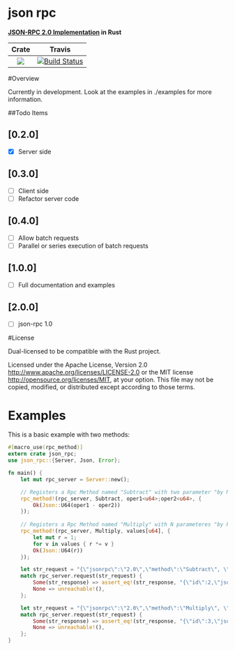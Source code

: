 # json rpc

**[JSON-RPC 2.0 Implementation](http://www.jsonrpc.org/specification) in Rust**

|Crate|Travis|
|:------:|:-------:|
|[![](http://meritbadge.herokuapp.com/json_rpc)](https://crates.io/crates/json_rpc)|[![Build Status](https://travis-ci.org/bcndanos/json_rpc.svg?branch=master)](https://travis-ci.org/bcndanos/json_rpc)|

#Overview

Currently in development. Look at the examples in ./examples for more information.

##Todo Items

## [0.2.0]
- [X] Server side

## [0.3.0]
- [ ] Client side
- [ ] Refactor server code

## [0.4.0]
- [ ] Allow batch requests
- [ ] Parallel or series execution of batch requests

## [1.0.0]
- [ ] Full documentation and examples

## [2.0.0]
- [ ]  json-rpc 1.0

#License

Dual-licensed to be compatible with the Rust project.

Licensed under the Apache License, Version 2.0
http://www.apache.org/licenses/LICENSE-2.0 or the MIT license
http://opensource.org/licenses/MIT, at your
option. This file may not be copied, modified, or distributed
except according to those terms.

# Examples

This is a basic example with two methods:

```rust
#[macro_use(rpc_method)]
extern crate json_rpc;
use json_rpc::{Server, Json, Error};

fn main() {
    let mut rpc_server = Server::new(); 

    // Registers a Rpc Method named "Subtract" with two parameter "by Name".
    rpc_method!(rpc_server, Subtract, oper1<u64>;oper2<u64>, {                
        Ok(Json::U64(oper1 - oper2))        
    });
            
    // Registers a Rpc Method named "Multiply" with N parameteres "by Position".
    rpc_method!(rpc_server, Multiply, values[u64], {        
        let mut r = 1;
        for v in values { r *= v }
        Ok(Json::U64(r))
    });    

    let str_request = "{\"jsonrpc\":\"2.0\",\"method\":\"Subtract\", \"params\":{\"oper1\":23, \"oper2\":4}, \"id\":2}".to_string();
    match rpc_server.request(str_request) {    
        Some(str_response) => assert_eq!(str_response, "{\"id\":2,\"jsonrpc\":\"2.0\",\"result\":19}") ,
        None => unreachable!(),
    };

    let str_request = "{\"jsonrpc\":\"2.0\",\"method\":\"Multiply\", \"params\":[5, 6, 7], \"id\":3}".to_string();
    match rpc_server.request(str_request) {    
        Some(str_response) => assert_eq!(str_response, "{\"id\":3,\"jsonrpc\":\"2.0\",\"result\":210}") ,
        None => unreachable!(),
    };
}

``` 
